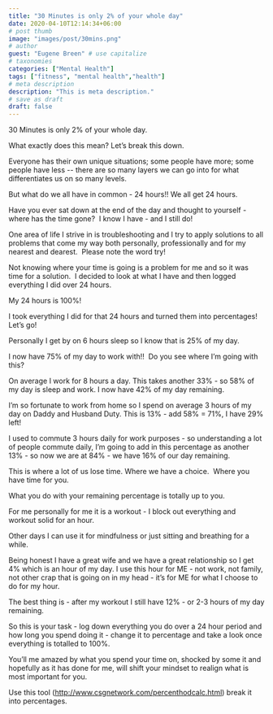 ```yaml
---
title: "30 Minutes is only 2% of your whole day"
date: 2020-04-10T12:14:34+06:00
# post thumb
image: "images/post/30mins.png"
# author
guest: "Eugene Breen" # use capitalize
# taxonomies
categories: ["Mental Health"]
tags: ["fitness", "mental health","health"]
# meta description
description: "This is meta description."
# save as draft
draft: false
---
```


30 Minutes is only 2% of your whole day. 

What exactly does this mean? Let’s break this down.

Everyone has their own unique situations; some people have more; some people have less -- there are so many layers we can go into for what differentiates us on so many levels.

But what do we all have in common - 24 hours!! We all get 24 hours. 

Have you ever sat down at the end of the day and thought to yourself - where has the time gone?  I know I have - and I still do!

One area of life I strive in is troubleshooting and I try to apply solutions to all problems that come my way both personally, professionally and for my nearest and dearest.  Please note the word try!  

Not knowing where your time is going is a problem for me and so it was time for a solution.  I decided to look at what I have and then logged everything I did over 24 hours.

My 24 hours is 100%!

I took everything I did for that 24 hours and turned them into percentages! Let’s go!

Personally I get by on 6 hours sleep so I know that is 25% of my day.

I now have 75% of my day to work with!!  Do you see where I’m going with this?

On average I work for 8 hours a day. This takes another 33% - so 58% of my day is sleep and work. I now have 42% of my day remaining.

I’m so fortunate to work from home so I spend on average 3 hours of my day on Daddy and Husband Duty. This is 13% - add 58% = 71%, I have 29% left!

I used to commute 3 hours daily for work purposes - so understanding a lot of people commute daily, I’m going to add in this percentage as another 13% - so now we are at 84% - we have 16% of our day remaining.

This is where a lot of us lose time. Where we have a choice.  Where you have time for you.

What you do with your remaining percentage is totally up to you.

For me personally for me it is a workout - I block out everything and workout solid for an hour.  

Other days I can use it for mindfulness or just sitting and breathing for a while. 

Being honest I have a great wife and we have a great relationship so I get 4% which is an hour of my day. I use this hour for ME - not work, not family, not other crap that is going on in my head - it’s for ME for what I choose to do for my hour.

The best thing is - after my workout I still have 12% - or 2-3 hours of my day remaining.

So this is your task - log down everything you do over a 24 hour period and how long you spend doing it - change it to percentage and take a look once everything is totalled to 100%.

You’ll me amazed by what you spend your time on, shocked by some it and hopefully as it has done for me, will shift your mindset to realign what is most important for you.

Use this tool (http://www.csgnetwork.com/percenthodcalc.html) break it into percentages.
